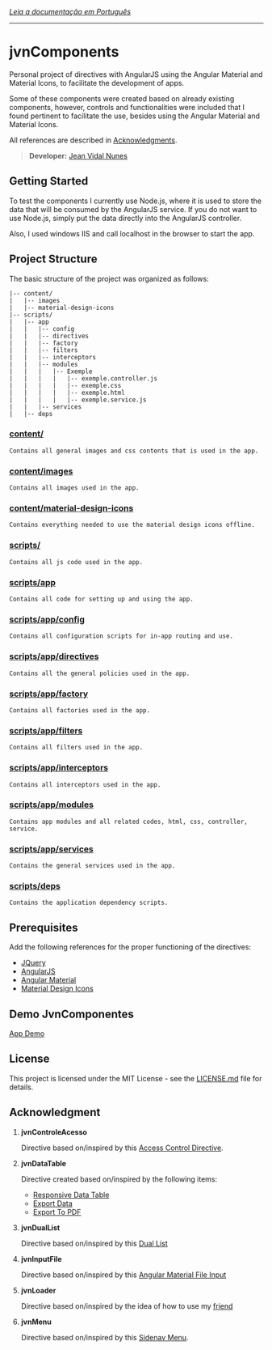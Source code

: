 *[Leia a documentação em Português][readmePortuguese]*

---

# jvnComponents

Personal project of directives with AngularJS using the Angular Material and Material Icons, to facilitate the development of apps.

Some of these components were created based on already existing components, however, controls and functionalities were included that I found pertinent to facilitate the use, besides using the Angular Material and Material Icons.

All references are described in [Acknowledgments](##Acknowledgments).

> **Developer:** [Jean Vidal Nunes][myGit]

## Getting Started

To test the components I currently use Node.js, where it is used to store the data that will be consumed by the AngularJS service. If you do not want to use Node.js, simply put the data directly into the AngularJS controller.

Also, I used windows IIS and call localhost in the browser to start the app.

## Project Structure

The basic structure of the project was organized as follows:

```
|-- content/
|   |-- images
|   |-- material-design-icons
|-- scripts/
|   |-- app
|   |   |-- config
|   |   |-- directives
|   |   |-- factory
|   |   |-- filters
|   |   |-- interceptors
|   |   |-- modules
|   |   |   |-- Exemple
|   |   |   |   |-- exemple.controller.js
|   |   |   |   |-- exemple.css
|   |   |   |   |-- exemple.html
|   |   |   |   |-- exemple.service.js
|   |   |-- services
|   |-- deps
```

### [content/][contentPath]
	
	Contains all general images and css contents that is used in the app.

### [content/images][imagesPath]

	Contains all images used in the app.

### [content/material-design-icons][materialDesignIconsPath]

	Contains everything needed to use the material design icons offline.

### [scripts/][scriptsPath]

	Contains all js code used in the app.

### [scripts/app][appPath]

	Contains all code for setting up and using the app.

### [scripts/app/config][configPath]

	Contains all configuration scripts for in-app routing and use.

### [scripts/app/directives][directivesPath]

	Contains all the general policies used in the app.

### [scripts/app/factory][factoryPath]

	Contains all factories used in the app.

### [scripts/app/filters][filtersPath]

	Contains all filters used in the app.

### [scripts/app/interceptors][interceptorsPath]

	Contains all interceptors used in the app.

### [scripts/app/modules][modulesPath]

	Contains app modules and all related codes, html, css, controller, service.

### [scripts/app/services][servicesPath]

	Contains the general services used in the app.

### [scripts/deps][depsPath]

	Contains the application dependency scripts.

## Prerequisites

Add the following references for the proper functioning of the directives:

* [JQuery](https://jquery.com/)
* [AngularJS](https://angularjs.org/)
* [Angular Material](https://material.angularjs.org)
* [Material Design Icons](https://material.io/icons/)

## Demo JvnComponentes

[App Demo][AppDemo]

## License

This project is licensed under the MIT License - see the [LICENSE.md][licenseMIT] file for details.

## Acknowledgment

1. **jvnControleAcesso**

	Directive based on/inspired by this [Access Control Directive][AccessControlDirective].

2. **jvnDataTable**

	Directive created based on/inspired by the following items:

	* [Responsive Data Table][ResponsiveDataTable]
	* [Export Data][ExportData]
	* [Export To PDF][ExportToPDF]

3. **jvnDualList**

	Directive based on/inspired by this [Dual List][DualList]

4. **jvnInputFile**

	Directive based on/inspired by this [Angular Material File Input][AngularMaterialFileInput]

5. **jvnLoader**

	Directive based on/inspired by the idea of ​​how to use my [friend][tcs]

6. **jvnMenu**

	Directive based on/inspired by this [Sidenav Menu][sidenavMenu].


[readmePortuguese]: https://github.com/LegolasDBA/jvnComponents/blob/master/README-ptBR.md
[myGit]: https://github.com/LegolasDBA
[contentPath]: https://github.com/LegolasDBA/jvnComponents/tree/master/content
[imagesPath]: https://github.com/LegolasDBA/jvnComponents/tree/master/content/images
[materialDesignIconsPath]: https://github.com/LegolasDBA/jvnComponents/tree/master/content/material-design-icons
[scriptsPath]: https://github.com/LegolasDBA/jvnComponents/tree/master/scripts
[appPath]: https://github.com/LegolasDBA/jvnComponents/tree/master/scripts/app
[configPath]: https://github.com/LegolasDBA/jvnComponents/tree/master/scripts/app
[directivesPath]: https://github.com/LegolasDBA/jvnComponents/tree/master/scripts/app
[factoryPath]: https://github.com/LegolasDBA/jvnComponents/tree/master/scripts/app
[filtersPath]: https://github.com/LegolasDBA/jvnComponents/tree/master/scripts/app
[interceptorsPath]: https://github.com/LegolasDBA/jvnComponents/tree/master/scripts/app
[modulesPath]: https://github.com/LegolasDBA/jvnComponents/tree/master/scripts/app
[servicesPath]: https://github.com/LegolasDBA/jvnComponents/tree/master/scripts/app
[depsPath]: https://github.com/LegolasDBA/jvnComponents/tree/master/scripts/deps
[AppDemo]: https://rawgit.com/LegolasDBA/jvnComponents/master/index.html
[licenseMIT]: https://github.com/LegolasDBA/jvnComponents/blob/master/LICENSE.md
[AccessControlDirective]: http://gabrielfeitosa.com/angularjs-diretiva-para-controle-de-acesso/
[ResponsiveDataTable]: https://github.com/paghdalyogesh/responsive-md-data-table
[ExportData]: http://jsfiddle.net/TheSharpieOne/XNVj3/1/
[ExportToPDF]: http://pdfmake.org/#/gettingstarted
[DualList]: https://github.com/tushariscoolster/ng-duallist
[AngularMaterialFileInput]: https://codepen.io/shepard_one/pen/MypdLy
[tcs]: https://github.com/tiagocarmosantos/
[sidenavMenu]: http://plnkr.co/edit/Ksfo7fnSB0c4DH6egE3S?p=preview